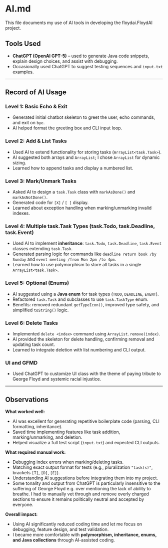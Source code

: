 # AI.md

This file documents my use of AI tools in developing the floydai.FloydAI project.

## Tools Used

- **ChatGPT (OpenAI GPT-5)** – used to generate Java code snippets, explain design choices, and assist with debugging.
- Occasionally used ChatGPT to suggest testing sequences and `input.txt` examples.

---

## Record of AI Usage

### Level 1: Basic Echo & Exit

- Generated initial chatbot skeleton to greet the user, echo commands, and exit on `bye`.
- AI helped format the greeting box and CLI input loop.

### Level 2: Add & List Tasks

- Used AI to extend functionality for storing tasks (`ArrayList<task.Task>`).
- AI suggested both arrays and `ArrayList`; I chose `ArrayList` for dynamic sizing.
- Learned how to append tasks and display a numbered list.

### Level 3: Mark/Unmark Tasks

- Asked AI to design a `task.Task` class with `markAsDone()` and `markAsNotDone()`.
- Generated code for `[X]` / `[ ]` display.
- Learned about exception handling when marking/unmarking invalid indexes.

### Level 4: Multiple task.Task Types (task.Todo, task.Deadline, task.Event)

- Used AI to implement **inheritance**: `task.Todo`, `task.Deadline`, `task.Event` classes extending `task.Task`.
- Generated parsing logic for commands like `deadline return book /by Sunday` and `event meeting /from Mon 2pm /to 4pm`.
- Learned how to use polymorphism to store all tasks in a single `ArrayList<task.Task>`.

### Level 5: Optional (Enums)

- AI suggested using a **Java enum** for task types (`TODO`, `DEADLINE`, `EVENT`).
- Refactored `task.Task` and subclasses to use `task.TaskType` enum.
- Benefits: removed redundant `getTypeIcon()`, improved type safety, and simplified `toString()` logic.

### Level 6: Delete Tasks

- Implemented `delete <index>` command using `ArrayList.remove(index)`.
- AI provided the skeleton for delete handling, confirming removal and updating task count.
- Learned to integrate deletion with list numbering and CLI output.

### UI and GFMD
- Used ChatGPT to customize UI class with the theme of paying tribute to George Floyd and systemic racial injustice.

---

## Observations

**What worked well:**

- AI was excellent for generating repetitive boilerplate code (parsing, CLI formatting, inheritance).
- Saved time implementing features like task addition, marking/unmarking, and deletion.
- Helped visualize a full test script (`input.txt`) and expected CLI outputs.

**What required manual work:**

- Debugging index errors when marking/deleting tasks.
- Matching exact output format for tests (e.g., pluralization `"task(s)"`, brackets `[T]`, `[D]`, `[E]`).
- Understanding AI suggestions before integrating them into my project.
- Some tonality and output from ChatGPT is particularly insensitive to the suffering of George Floyd e.g. over mentioning the lack of ability to breathe. I had to manually vet through and remove overly charged sections to ensure it remains politically neutral and accepted by everyone.

**Overall impact:**

- Using AI significantly reduced coding time and let me focus on debugging, feature design, and test validation.
- I became more comfortable with **polymorphism, inheritance, enums, and Java collections** through AI-assisted coding.